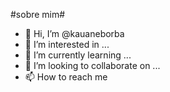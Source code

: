 #sobre mim#
- 👋 Hi, I’m @kauaneborba
- 👀 I’m interested in ...
- 🌱 I’m currently learning ...
- 💞️ I’m looking to collaborate on ...
- 📫 How to reach me 

<!---
kauaneborba/kauaneborba is a ✨ special ✨ repository because its `RE1ADME.md` (this file) appears on your GitHub profile.
You can click the Preview link to take a look at your changes.
--->
